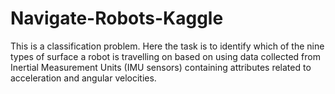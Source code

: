 # Navigate-Robots-Kaggle
This is a classification problem. Here the task is to identify which of the nine types of surface a robot is travelling on based on using data collected from Inertial Measurement Units (IMU sensors) containing attributes related to acceleration and angular velocities.
